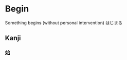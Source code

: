 # Begin
Something begins (without personal intervention)
はじまる

## Kanji
### [始](Kanji/temp-kanji/始.md)